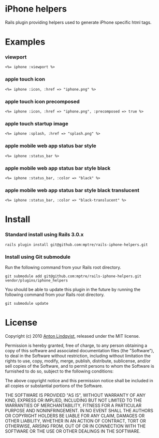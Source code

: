 iPhone helpers
============

Rails plugin providing helpers used to generate iPhone specific html tags.

Examples
=======

### viewport

    <%= iphone :viewport %>

### apple touch icon

    <%= iphone :icon, :href => "iphone.png" %>

### apple touch icon precomposed

    <%= iphone :icon, :href => "iphone.png", :precomposed => true %>

### apple touch startup image

    <%= iphone :splash, :href => "splash.png" %>

### apple mobile web app status bar style

    <%= iphone :status_bar %>

### apple mobile web app status bar style black

    <%= iphone :status_bar, :color => "black" %>

### apple mobile web app status bar style black translucent

    <%= iphone :status_bar, :color => "black-translucent" %>

Install
=======

### Standard install using Rails 3.0.x

    rails plugin install git@github.com:mptre/rails-iphone-helpers.git

### Install using Git submodule

Run the following command from your Rails root directory.

    git submodule add git@github.com:mptre/rails-iphone-helpers.git vendor/plugins/iphone_helpers

You should be able to update this plugin in the future by running the following command from your Rails root directory.

    git submodule update

License
=======

Copyright (c) 2010 [Anton Lindqvist](http://qvister.se), released under the MIT license.

Permission is hereby granted, free of charge, to any person obtaining
a copy of this software and associated documentation files (the
"Software"), to deal in the Software without restriction, including
without limitation the rights to use, copy, modify, merge, publish,
distribute, sublicense, and/or sell copies of the Software, and to
permit persons to whom the Software is furnished to do so, subject to
the following conditions:

The above copyright notice and this permission notice shall be
included in all copies or substantial portions of the Software.

THE SOFTWARE IS PROVIDED "AS IS", WITHOUT WARRANTY OF ANY KIND,
EXPRESS OR IMPLIED, INCLUDING BUT NOT LIMITED TO THE WARRANTIES OF
MERCHANTABILITY, FITNESS FOR A PARTICULAR PURPOSE AND
NONINFRINGEMENT. IN NO EVENT SHALL THE AUTHORS OR COPYRIGHT HOLDERS BE
LIABLE FOR ANY CLAIM, DAMAGES OR OTHER LIABILITY, WHETHER IN AN ACTION
OF CONTRACT, TORT OR OTHERWISE, ARISING FROM, OUT OF OR IN CONNECTION
WITH THE SOFTWARE OR THE USE OR OTHER DEALINGS IN THE SOFTWARE.
